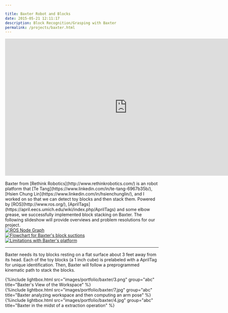 ```yaml
---

title: Baxter Robot and Blocks
date: 2015-05-21 12:11:17
description: Block Recognition/Grasping with Baxter
permalink: /projects/baxter.html
---
```


<div class="center">
	<iframe  width="800" height="450" src="https://www.youtube.com/embed/q37Nc350ZgY" frameborder="0" allowfullscreen></iframe>
</div>
<br>
Baxter from [Rethink Robotics](http://www.rethinkrobotics.com/) is an robot platform that [Te Tang](https://www.linkedin.com/in/te-tang-6967b35b/), [Hsien Chung Lin](https://www.linkedin.com/in/hsienchunglin/), and I worked on so that we can detect toy blocks and then stack them. Powered by [ROS](http://www.ros.org/), [AprilTags](https://april.eecs.umich.edu/wiki/index.php/AprilTags) and some elbow grease, we successfully implemented block stacking on Baxter. The following slideshow will provide overviews and problem resolutions for our project.

<!-- Custom grid layout for these PPT slides -->
<div class="container-imgs">
	<div class="item-img" style="grid-column: span 3;">
		<a href="{%link images/portfolio/baxter/2.png %}" data-lightbox="abc" title="ROS Node Graph"><img style="object-fit: contain;" src="{%link images/portfolio/baxter/2.png %}" alt="ROS Node Graph"/></a>
	</div>
	<div class="item-img" style="grid-column: span 3;">
		<a href="{%link images/portfolio/baxter/6.png %}" data-lightbox="abc" title="Flowchart for Baxter's block suctions"><img style="object-fit: contain;" src="{%link images/portfolio/baxter/6.png %}" alt="Flowchart for Baxter's block suctions"/></a>
	</div>
	<div class="item-img" style="grid-column: span 3;">
		<a href="{%link images/portfolio/baxter/5.png %}" data-lightbox="abc" title="Limitations with Baxter's platform"><img style="object-fit: contain;" src="{%link images/portfolio/baxter/5.png %}" alt="Limitations with Baxter's platform"/></a>
	</div>
</div>



---

Baxter needs its toy blocks resting on a flat surface about 3 feet away from its head. Each of the toy blocks (a 1 inch cube) is prelabeled with a AprilTag for unique identification. Then, Baxter will follow a preprogrammed kinematic path to stack the blocks.

<!-- Custom grid layout for these weirdly shaped images -->
<div class="container" style="grid-template-columns: repeat(6, 1fr);">
	<div class="item" style="grid-row: 1; grid-column: 2/6">
		{%include lightbox.html src="images/portfolio/baxter/3.png" group="abc" title="Baxter's View of the Workspace" %}
	</div>
	<div class="item" style="grid-row: 2; grid-column: 2/4">
		{%include lightbox.html src="images/portfolio/baxter/7.jpg" group="abc" title="Baxter analyzing workspace and then computing an arm pose" %}
	</div>
	<div class="item" style="grid-row: 2; grid-column: 4/6">
		{%include lightbox.html src="images/portfolio/baxter/4.jpg" group="abc" title="Baxter in the midst of a extraction operation" %}
	</div>
</div>
<!-- 
Screenshot of what Baxter can 'see' with the power of AprilTags

Starting configuration. Baxter and a set of blocks placed in front of it

End configuration. Baxter have succesfully stacked more than 5 blocks! (Record is 14)
 -->

---

For a full discussion on our project, check out our code on [Github](https://github.com/ucbBaxterTower/BaxterTower) and our [project website](http://ucbbaxtertower.github.io/BaxterTower/).

<div class="container">
	<div class="item-img">
		{%include lightbox.html src="images/portfolio/baxter/1.png" group="abc" title="Go Bears! We bought many toy blocks for this project." %}
	</div>
</div>
